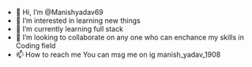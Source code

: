 - 👋 Hi, I’m @Manishyadav69
- 👀 I’m interested in learning new things 
- 🌱 I’m currently learning full stack 
- 💞️ I’m looking to collaborate on any one who can enchance my skills in Coding field
- 📫 How to reach me You can msg me on ig manish_yadav_1908

<!---
Manishyadav69/Manishyadav69 is a ✨ special ✨ repository because its `README.md` (this file) appears on your GitHub profile.
You can click the Preview link to take a look at your changes.
--->
